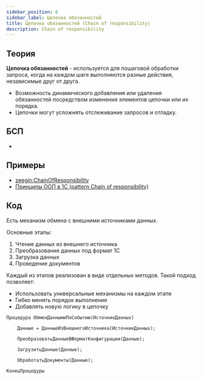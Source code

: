 ```yaml
---
sidebar_position: 6
sidebar_label: Цепочка обязанностей
title: Цепочка обязанностей (Chain of responsibility)
description: Chain of responsibility
---
```

## Теория
**Цепочка обязанностей** - используется для пошаговой обработки запроса, когда на каждом шаге выполняются разные действия, независимые друг от друга.

- Возможность динамического добавления или удаления обязанностей посредством изменения элементов цепочки или их порядка.
- Цепочки могут усложнять отслеживание запросов и отладку.
## БСП
- 
## Примеры
- [zeegin:ChainOfResponsibility](https://github.com/zeegin/DesignPatterns/tree/master/ChainOfResponsibility)
- [Принципы ООП в 1С (pattern Chain of responsibility)](https://infostart.ru/1c/articles/851798/)
## Код
Есть механизм обмена с внешними источниками данных.

Основные этапы:
1. Чтение данных из внешнего источника
2. Преобразование данных под формат 1С
3. Загрузка данных
4. Проведение документов

Каждый из этапов реализован в виде отдельных методов. Такой подход позволяет:

- Использовать универсальные механизмы на каждом этапе
- Гибко менять порядок выполнения
- Добавлять новую логику в цепочку
```
Процедура ОбменДаннымиПоСобытию(ИсточникДанных)

    Данные = ДанныеИзВнешнегоИсточника(ИсточникДанных);
    
    ПреобразоватьДанныеВФорматКонфигурации(Данные);
    
    ЗагрузитьДанные(Данные);

    ОбработатьДокументы(Данные);

КонецПроцедуры
```
